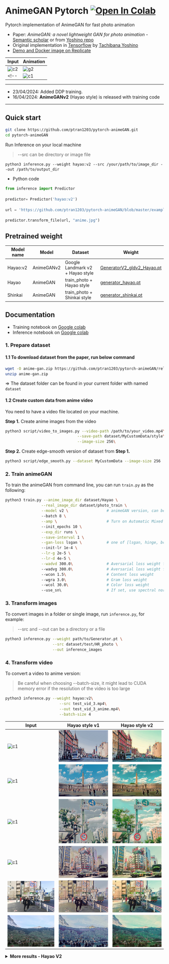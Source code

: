 # AnimeGAN Pytorch <a href="https://colab.research.google.com/github/ptran1203/pytorch-animeGAN/blob/master/notebooks/animeGAN_inference.ipynb" target="_parent"><img src="https://colab.research.google.com/assets/colab-badge.svg" alt="Open In Colab" data-canonical-src="https://colab.research.google.com/assets/colab-badge.svg"></a>

Pytorch implementation of AnimeGAN for fast photo animation

* Paper: *AnimeGAN: a novel lightweight GAN for photo animation* - [Semantic scholar](https://www.semanticscholar.org/paper/AnimeGAN%3A-A-Novel-Lightweight-GAN-for-Photo-Chen-Liu/10a9c5d183e7e7df51db8bfa366bc862262b37d7#citing-papers) or from [Yoshino repo](https://github.com/TachibanaYoshino/AnimeGAN/blob/master/doc/Chen2020_Chapter_AnimeGAN.pdf)
* Original implementation in [Tensorflow](https://github.com/TachibanaYoshino/AnimeGAN) by [Tachibana Yoshino](https://github.com/TachibanaYoshino)
* [Demo and Docker image on Replicate](https://replicate.ai/ptran1203/pytorch-animegan)


| Input | Animation |
|--|--|
|![c2](./example/gif/train.gif)|![g2](./example/gif/train_anime.gif)|
<!-- |![c1](./example/gif/city.gif)|![g1](./example/gif/city_anime.gif)| -->

---
* 23/04/2024: Added DDP training.
* 16/04/2024: **AnimeGANv2** (Hayao style) is released with training code
---

## Quick start

```bash
git clone https://github.com/ptran1203/pytorch-animeGAN.git
cd pytorch-animeGAN
```

Run Inference on your local machine
> --src can be directory or image file

```
python3 inference.py --weight hayao:v2 --src /your/path/to/image_dir --out /path/to/output_dir
```

* Python code

```python
from inference import Predictor

predictor= Predictor('hayao:v2')

url = 'https://github.com/ptran1203/pytorch-animeGAN/blob/master/example/result/real/1%20(20).jpg?raw=true'

predictor.transform_file(url, "anime.jpg")
```

## Pretrained weight

| Model name | Model | Dataset |  Weight |
|--|--|--|--|
| Hayao:v2 | AnimeGANv2 | Google Landmark v2 + Hayao style | [GeneratorV2_gldv2_Hayao.pt](https://github.com/ptran1203/pytorch-animeGAN/releases/download/v1.1/GeneratorV2_gldv2_Hayao.pt) |
| Hayao | AnimeGAN | train_photo + Hayao style | [generator_hayao.pt](https://github.com/ptran1203/pytorch-animeGAN/releases/download/v1.0/generator_hayao.pth) |
| Shinkai | AnimeGAN | train_photo + Shinkai style | [generator_shinkai.pt](https://github.com/ptran1203/pytorch-animeGAN/releases/download/v1.0/generator_shinkai.pth) |

## Documentation

- Training notebook on [Google colab](https://colab.research.google.com/github/ptran1203/pytorch-animeGAN/blob/master/notebooks/animeGAN.ipynb)
- Inference notebook on [Google colab](https://colab.research.google.com/github/ptran1203/pytorch-animeGAN/blob/master/notebooks/animeGAN_inference.ipynb)


### 1. Prepare dataset

#### 1.1 To download dataset from the paper, run below command

```bash
wget -O anime-gan.zip https://github.com/ptran1203/pytorch-animeGAN/releases/download/v1.0/dataset_v1.zip
unzip anime-gan.zip
```

=>  The dataset folder can be found in your current folder with named `dataset`

#### 1.2 Create custom data from anime video

You need to have a video file located on your machine.

**Step 1.** Create anime images from the video

```bash
python3 script/video_to_images.py --video-path /path/to/your_video.mp4\
                                --save-path dataset/MyCustomData/style\
                                --image-size 256\
```

**Step 2.** Create edge-smooth version of dataset from **Step 1.**

```bash
python3 script/edge_smooth.py --dataset MyCustomData --image-size 256
```

### 2. Train animeGAN

To train the animeGAN from command line, you can run `train.py` as the following:

```bash
python3 train.py --anime_image_dir dataset/Hayao \
                --real_image_dir dataset/photo_train \
                --model v2 \                 # animeGAN version, can be v1 or v2
                --batch 8 \
                --amp \                      # Turn on Automatic Mixed Precision training
                --init_epochs 10 \
                --exp_dir runs \
                --save-interval 1 \
                --gan-loss lsgan \           # one of [lsgan, hinge, bce]
                --init-lr 1e-4 \
                --lr-g 2e-5 \
                --lr-d 4e-5 \
                --wadvd 300.0\               # Aversarial loss weight for D
                --wadvg 300.0\               # Aversarial loss weight for G
                --wcon 1.5\                  # Content loss weight
                --wgra 3.0\                  # Gram loss weight
                --wcol 30.0\                 # Color loss weight
                --use_sn\                    # If set, use spectral normalization, default is False
```

### 3. Transform images

To convert images in a folder or single image, run `inference.py`, for example:

>
> --src and --out can be a directory or a file

```bash
python3 inference.py --weight path/to/Generator.pt \
                     --src dataset/test/HR_photo \
                     --out inference_images
```

### 4. Transform video

To convert a video to anime version:

> Be careful when choosing --batch-size, it might lead to CUDA memory error if the resolution of the video is too large

```bash
python3 inference.py --weight hayao:v2\
                        --src test_vid_3.mp4\
                        --out test_vid_3_anime.mp4\
                        --batch-size 4
```


| Input | Hayao style v1 | Hayao style v2 |
|--|--|--|
|![c1](./example/result/real/1%20(20).jpg)|![c1](./example/result/hayao/1%20(20).jpg)|![g1](./example/result/hayao_v2/1%20(20).jpg)|
|![c1](./example/result/real/1%20(21).jpg)|![c1](./example/result/hayao/1%20(21).jpg)|![g1](./example/result/hayao_v2/1%20(21).jpg)|
|![c1](./example/result/real/1%20(36).jpg)|![c1](./example/result/hayao/1%20(36).jpg)|![g1](./example/result/hayao_v2/1%20(36).jpg)|
|![c1](./example/result/real/1%20(37).jpg)|![c1](./example/result/hayao/1%20(37).jpg)|![g1](./example/result/hayao_v2/1%20(37).jpg)|
|![c1](./example/result/real/1%20(38).jpg)|![c1](./example/result/hayao/1%20(38).jpg)|![g1](./example/result/hayao_v2/1%20(38).jpg)|
|![c1](./example/result/real/1%20(62).jpg)|![c1](./example/result/hayao/1%20(62).jpg)|![g1](./example/result/hayao_v2/1%20(62).jpg)|


<details>
<summary><strong> More results - Hayao V2 </strong></summary>    

![](./example/more/hayao_v2/pexels-arnie-chou-304906-1004122.jpg)   
![](./example/more/hayao_v2/pexels-camilacarneiro-6318793.jpg)
![](./example/more/hayao_v2/pexels-haohd-19859127.jpg)
![](./example/more/hayao_v2/pexels-huy-nguyen-748440234-19838813.jpg)
![](./example/more/hayao_v2/pexels-huy-phan-316220-1422386.jpg)
![](./example/more/hayao_v2/pexels-jimmy-teoh-294331-951531.jpg)
![](./example/more/hayao_v2/pexels-nandhukumar-450441.jpg)
![](./example/more/hayao_v2/pexels-sevenstormphotography-575362.jpg)
</details>    

<!-- ### Objective:

- Learn to map photo domain **P** to animation domain **A**.
- **AnimeGAN** is Trained using unpaired data includes N photos and M animation images:
    + S(p) = {p(i) | i = 1, ..., N} ⊂ **P**
    + S(a) = {a(i) | i = 1, ..., M} ⊂ **A**
    + S(x) = {x(i) | i = 1, ..., M} ⊂ **X**, grayscale version of **A**
    + S(e) = {e(i) | i = 1, ..., N} ⊂ **E**, Obtained by removing the edges of **A**
    + S(y) = {y(i) | i = 1, ..., N} ⊂ **Y**, grayscale version of **E**

#### Loss functions

- Grayscale Gram matrix to make G(x) have the texture of anime images instread of color (transfer texture, not color)

Loss function

```
L(G, D) = W(adv)L(adv)(G, D) + W(con)L(con)(G, D) + W(gra)L(gra)(G, D) + W(col)L(col)(G,D)
```

1. Adversarial loss (LSGAN)

```
L(adv)(D) = 0.5 * (D(x_anime) - 1)^2 + 0.5 * (D(G(x_photo)))^2

L(adv)(G) = 0.5 (D(G(x_photo)) - 1)^2
```

2. Content loss

```
L(con)(G, D) = ||VGG(x_photo) - VGG(G(x_photo))||
```

3. Gram matrix loss

```
L(gra)(G, D) = ||gram(VGG(G(x_photo))) - Gram(VGG(x_anime_gray))||
```

4. Color recontruction loss

```
L(col)(G, D) = || Y(G(x_photo)) - Y(x_photo) || + Huber(|| U(G(x_photo)) - U(x_photo) ||)
    + Huber(|| V(G(x_photo)) - V(x_photo) ||)
``` -->
